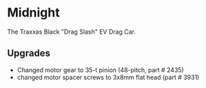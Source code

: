 # Midnight
The Traxxas Black "Drag Slash" EV Drag Car.
## Upgrades 
- Changed motor gear to 35-t pinion (48-pitch, part # 2435)
- changed motor spacer screws to 3x8mm flat head (part # 3931)
